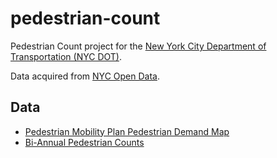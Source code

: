 # pedestrian-count

Pedestrian Count project for the [New York City Department of Transportation (NYC DOT)](https://www.nyc.gov/html/dot/html/home/home.shtml).

Data acquired from [NYC Open Data](https://opendata.cityofnewyork.us/).

## Data

- [Pedestrian Mobility Plan Pedestrian Demand Map](https://data.cityofnewyork.us/Transportation/Pedestrian-Mobility-Plan-Pedestrian-Demand-Map/c4kr-96ik?referrer=embed)
- [Bi-Annual Pedestrian Counts](https://data.cityofnewyork.us/Transportation/Bi-Annual-Pedestrian-Counts/2de2-6x2h)
